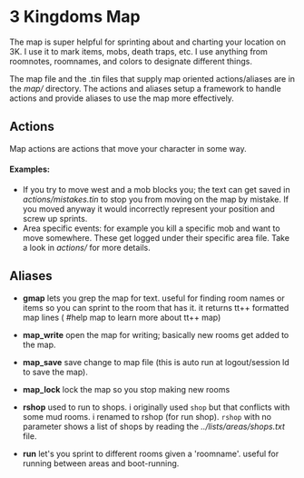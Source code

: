 # 3 Kingdoms Map

The map is super helpful for sprinting about and charting your location on 3K.  I use it to mark
items, mobs, death traps, etc.  I use anything from roomnotes, roomnames, and colors to designate
different things.

The map file and the .tin files that supply map oriented actions/aliases are in the *map/* directory.
The actions and aliases setup a framework to handle actions and provide aliases to use the map
more effectively.

## Actions
Map actions are actions that move your character in some way.

#### Examples:
  - If you try to move west and a mob blocks you; the text can get saved in *actions/mistakes.tin*
    to stop you from moving on the map by mistake.  If you moved anyway it would incorrectly
    represent your position and screw up sprints.
  - Area specific events: for example you kill a specific mob and want to move somewhere.  These
    get logged under their specific area file.  Take a look in *actions/* for more details.

## Aliases
- **gmap**
  lets you grep the map for text.  useful for finding room names or items so you
  can sprint to the room that has it.  it returns tt++ formatted map lines (
  #help map to learn more about tt++ map)

- **map_write**
    open the map for writing; basically new rooms get added to the map.

- **map_save**
    save change to map file (this is auto run at logout/session ld to save the map).

- **map_lock**
    lock the map so you stop making new rooms

- **rshop**
  used to run to shops.  i originally used `shop` but that conflicts with some mud
  rooms.  i renamed to rshop (for run shop).  `rshop` with no parameter shows a list
  of shops by reading the *../lists/areas/shops.txt* file.

- **run**
  let's you sprint to different rooms given a 'roomname'.  useful for running between
  areas and boot-running.
